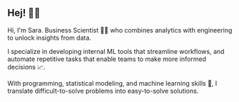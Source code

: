 ## Hej! 🙋‍♀️

Hi, I'm Sara. Business Scientist 👩‍🔬 who combines analytics with engineering to unlock insights from data.

I specialize in developing internal ML tools that streamline workflows, and automate repetitive tasks that enable teams to make more informed decisions 📈. 

With programming, statistical modeling, and machine learning skills 🎸, I translate difficult-to-solve problems into easy-to-solve solutions. 
